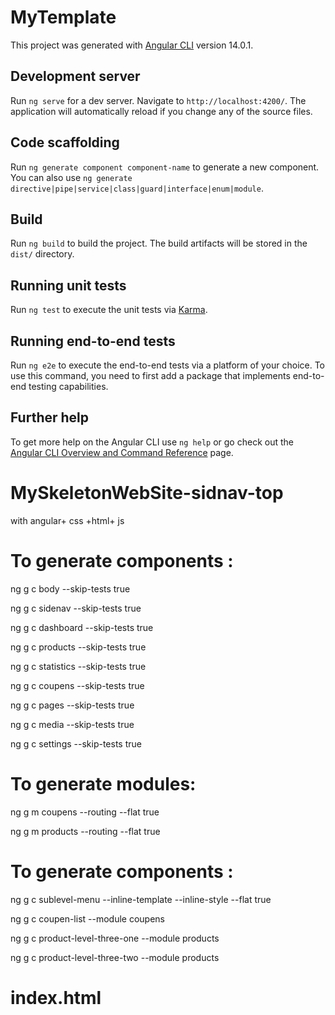 # MyTemplate

This project was generated with [Angular CLI](https://github.com/angular/angular-cli) version 14.0.1.

## Development server

Run `ng serve` for a dev server. Navigate to `http://localhost:4200/`. The application will automatically reload if you change any of the source files.

## Code scaffolding

Run `ng generate component component-name` to generate a new component. You can also use `ng generate directive|pipe|service|class|guard|interface|enum|module`.

## Build

Run `ng build` to build the project. The build artifacts will be stored in the `dist/` directory.

## Running unit tests

Run `ng test` to execute the unit tests via [Karma](https://karma-runner.github.io).

## Running end-to-end tests

Run `ng e2e` to execute the end-to-end tests via a platform of your choice. To use this command, you need to first add a package that implements end-to-end testing capabilities.

## Further help

To get more help on the Angular CLI use `ng help` or go check out the [Angular CLI Overview and Command Reference](https://angular.io/cli) page.

# MySkeletonWebSite-sidnav-top
with angular+ css +html+ js


# To generate components :
ng g c body --skip-tests true

ng g c sidenav --skip-tests true

ng g c dashboard --skip-tests true

ng g c products --skip-tests true

ng g c statistics --skip-tests true

ng g c coupens --skip-tests true

ng g c pages --skip-tests true

ng g c media --skip-tests true

ng g c settings --skip-tests true

# To generate modules:
ng g m coupens --routing --flat true

ng g m products --routing --flat true

# To generate components :
ng g c sublevel-menu --inline-template --inline-style --flat true

ng g c coupen-list --module coupens

ng g c product-level-three-one --module products

ng g c product-level-three-two --module products

# index.html
<link rel="stylesheet" href="https://pro.fontawesome.com/releases/v5.10.0/css/all.css"
        integrity="sha384-AYmEC3Yw5cVb3ZcuHtOA93w35dYTsvhLPVnYs9eStHfGJvOvKxVfELGroGkvsg+p" crossorigin="anonymous" />
